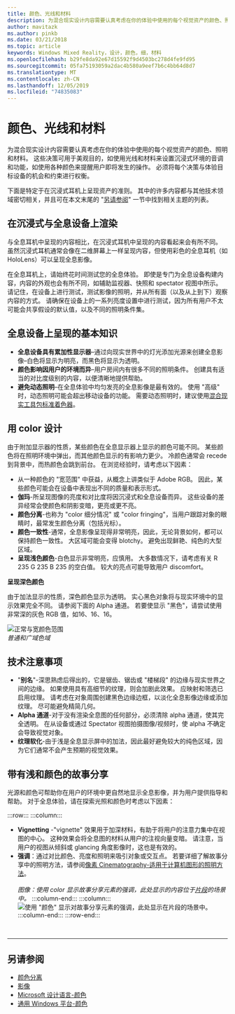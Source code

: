 ```yaml
---
title: 颜色、光线和材料
description: 为混合现实设计内容需要认真考虑在你的体验中使用的每个视觉资产的颜色、照明和材料。
author: mavitazk
ms.author: pinkb
ms.date: 03/21/2018
ms.topic: article
keywords: Windows Mixed Reality，设计，颜色，细，材料
ms.openlocfilehash: b29fe8da92e67d15592f9d4503bc278d4fe9fd95
ms.sourcegitcommit: 05fa75193059a2dac4b580a9eef7b6c4bb64d8d7
ms.translationtype: MT
ms.contentlocale: zh-CN
ms.lasthandoff: 12/05/2019
ms.locfileid: "74835083"
---
```

# <a name="color-light-and-materials"></a>颜色、光线和材料

为混合现实设计内容需要认真考虑在你的体验中使用的每个视觉资产的颜色、照明和材料。 这些决策可用于美观目的，如使用光线和材料来设置沉浸式环境的音调和功能，如使用各种颜色来提醒用户即将发生的操作。 必须将每个决策与体验目标设备的机会和约束进行权衡。

下面是特定于在沉浸式耳机上呈现资产的准则。 其中的许多内容都与其他技术领域密切相关，并且可在本文末尾的 "[另请参阅](color,-light-and-materials.md#see-also)" 一节中找到相关主题的列表。

## <a name="rendering-on-immersive-vs-holographic-devices"></a>在沉浸式与全息设备上渲染

与全息耳机中呈现的内容相比，在沉浸式耳机中呈现的内容看起来会有所不同。 虽然沉浸式耳机通常会像在二维屏幕上一样呈现内容，但使用彩色的全息耳机（如 HoloLens）可以呈现全息影像。

在全息耳机上，请始终花时间测试您的全息体验。 即使是专门为全息设备构建内容，内容的外观也会有所不同，如辅助监视器、快照和 spectator 视图中所示。 请记住，在设备上进行测试，测试影像的照明，并从所有面（以及从上到下）观察内容的方式。 请确保在设备上的一系列亮度设置中进行测试，因为所有用户不太可能会共享假设的默认值，以及不同的照明条件集。

## <a name="fundamentals-of-rendering-on-holographic-devices"></a>全息设备上呈现的基本知识
* **全息设备具有累加性显示器**–通过向现实世界中的灯光添加光源来创建全息影像–白色将显示为明亮，而黑色将显示为透明。
* **颜色影响因用户的环境而异**–用户房间内有很多不同的照明条件。 创建具有适当的对比度级别的内容，以便清晰地提供帮助。
* **避免动态照明**–在全息体验中均匀发亮的全息影像是最有效的。 使用 "高级" 时，动态照明可能会超出移动设备的功能。 需要动态照明时，建议使用[混合现实工具包标准着色器](https://github.com/microsoft/MixedRealityToolkit-Unity/blob/mrtk_release/Documentation/README_MRTKStandardShader.md)。 

## <a name="designing-with-color"></a>用 color 设计

由于附加显示器的性质，某些颜色在全息显示器上显示的颜色可能不同。 某些颜色将在照明环境中弹出，而其他颜色显示的有影响力更少。 冷颜色通常会 recede 到背景中，而热颜色会跳到前台。 在浏览经验时，请考虑以下因素：
* 从一种颜色的 "宽范围" 中获益，从概念上讲类似于 Adobe RGB。 因此，某些颜色可能会在设备中表现出不同的质量和表示形式。
* **伽玛**-所呈现图像的亮度和对比度将因沉浸式和全息设备而异。 这些设备的差异经常会使颜色和阴影变暗，更亮或更不亮。
* **颜色分离**-也称为 "color 细分情况" 或 "color fringing"，当用户跟踪对象的眼睛时，最常发生颜色分离（包括光标）。
* **颜色一致性**-通常，全息影像呈现得非常明亮，因此，无论背景如何，都可以保持颜色一致性。 大区域可能会变得 blotchy。 避免出现鲜艳、纯色的大型区域。
* **呈现浅色颜色**-白色显示非常明亮，应慎用。 大多数情况下，请考虑有关 R 235 G 235 B 235 的空白值。 较大的亮点可能导致用户 discomfort。

**呈现深色颜色**

由于加法显示的性质，深色颜色显示为透明。 实心黑色对象将与现实环境中的显示效果完全不同。 请参阅下面的 Alpha 通道。 若要使显示 "黑色"，请尝试使用非常深的灰色 RGB 值，如16、16、16。

![正常与宽颜色范围](images/640px-widegamut.png)<br>
*普通和广域色域*

## <a name="technical-considerations"></a>技术注意事项
* "**别名**"-深思熟虑后得出的，它是锯齿、锯齿或 "楼梯段" 的边缘与现实世界之间的边缘。 如果使用具有高细节的纹理，则会加剧此效果。 应映射和筛选已启用纹理。 请考虑在对象周围创建黑色边缘边框，以淡化全息影像边缘或添加纹理。 尽可能避免精简几何。
* **Alpha 通道**-对于没有渲染全息图的任何部分，必须清除 alpha 通道，使其完全透明。 在从设备或通过 Spectator 视图拍摄图像/视频时，使 alpha 不确定会导致视觉对象。
* **纹理软化**-由于浅是全息显示屏中的加法，因此最好避免较大的纯色区域，因为它们通常不会产生预期的视觉效果。

## <a name="storytelling-with-light-and-color"></a>带有浅和颜色的故事分享

光源和颜色可帮助你在用户的环境中更自然地显示全息影像，并为用户提供指导和帮助。 对于全息体验，请在探索光照和颜色时考虑以下因素：

:::row:::
    :::column:::
* **Vignetting** -"vignette" 效果用于加深材料，有助于将用户的注意力集中在视图的中心。 这种效果会将全息图的材料从用户的注视向量变暗。 请注意，当用户的视图从倾斜或 glancing 角度影像时，这也是有效的。<br>
* **强调**：通过对比颜色、亮度和照明来吸引对象或交互点。 若要详细了解故事分享中的照明方法，请参阅[像素 Cinematography-适用于计算机图形的照明方法](http://media.siggraph.org/education/cgsource/Archive/ConfereceCourses/S96/course30.pdf)。<br>
        <br>
        *图像：使用 color 显示故事分享元素的强调，此处显示的内容位于[片段](https://www.microsoft.com/p/fragments/9nblggh5ggm8)的场景中。*
    :::column-end:::
        :::column:::
        ![使用 "颜色" 显示对故事分享元素的强调，此处显示在片段的场景中。](images/640px-fragments.jpg)<br>
    :::column-end:::
:::row-end:::


<br>

---

## <a name="see-also"></a>另请参阅
* [颜色分离](hologram-stability.md#color-separation)
* [影像](hologram.md)
* [Microsoft 设计语言-颜色](https://www.microsoft.com/design/color)
* [通用 Windows 平台-颜色](https://docs.microsoft.com/windows/uwp/style/color)
